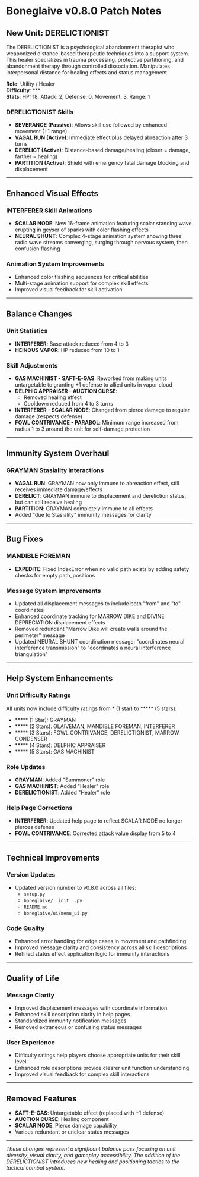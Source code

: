 # Boneglaive v0.8.0 Patch Notes

## New Unit: DERELICTIONIST

The DERELICTIONIST is a psychological abandonment therapist who weaponized distance-based therapeutic techniques into a support system. This healer specializes in trauma processing, protective partitioning, and abandonment therapy through controlled dissociation. Manipulates interpersonal distance for healing effects and status management.

**Role**: Utility / Healer  
**Difficulty**: ***  
**Stats**: HP: 18, Attack: 2, Defense: 0, Movement: 3, Range: 1

### DERELICTIONIST Skills
- **SEVERANCE (Passive)**: Allows skill use followed by enhanced movement (+1 range)
- **VAGAL RUN (Active)**: Immediate effect plus delayed abreaction after 3 turns
- **DERELICT (Active)**: Distance-based damage/healing (closer = damage, farther = healing)
- **PARTITION (Active)**: Shield with emergency fatal damage blocking and displacement

---

## Enhanced Visual Effects

### INTERFERER Skill Animations
- **SCALAR NODE**: New 16-frame animation featuring scalar standing wave erupting in geyser of sparks with color flashing effects
- **NEURAL SHUNT**: Complex 4-stage animation system showing three radio wave streams converging, surging through nervous system, then confusion flashing

### Animation System Improvements
- Enhanced color flashing sequences for critical abilities
- Multi-stage animation support for complex skill effects
- Improved visual feedback for skill activation

---

## Balance Changes

### Unit Statistics
- **INTERFERER**: Base attack reduced from 4 to 3
- **HEINOUS VAPOR**: HP reduced from 10 to 1

### Skill Adjustments
- **GAS MACHINIST - SAFT-E-GAS**: Reworked from making units untargetable to granting +1 defense to allied units in vapor cloud
- **DELPHIC APPRAISER - AUCTION CURSE**: 
  - Removed healing effect
  - Cooldown reduced from 4 to 3 turns
- **INTERFERER - SCALAR NODE**: Changed from pierce damage to regular damage (respects defense)
- **FOWL CONTRIVANCE - PARABOL**: Minimum range increased from radius 1 to 3 around the unit for self-damage protection

---

## Immunity System Overhaul

### GRAYMAN Stasiality Interactions
- **VAGAL RUN**: GRAYMAN now only immune to abreaction effect, still receives immediate damage/effects
- **DERELICT**: GRAYMAN immune to displacement and dereliction status, but can still receive healing
- **PARTITION**: GRAYMAN completely immune to all effects
- Added "due to Stasiality" immunity messages for clarity

---

## Bug Fixes

### MANDIBLE FOREMAN
- **EXPEDITE**: Fixed IndexError when no valid path exists by adding safety checks for empty path_positions

### Message System Improvements
- Updated all displacement messages to include both "from" and "to" coordinates
- Enhanced coordinate tracking for MARROW DIKE and DIVINE DEPRECIATION displacement effects
- Removed redundant "Marrow Dike will create walls around the perimeter" message
- Updated NEURAL SHUNT coordination message: "coordinates neural interference transmission" to "coordinates a neural interference triangulation"

---

## Help System Enhancements

### Unit Difficulty Ratings
All units now include difficulty ratings from * (1 star) to ***** (5 stars):

- ***** (1 Star): GRAYMAN
- ***** (2 Stars): GLAIVEMAN, MANDIBLE FOREMAN, INTERFERER
- ***** (3 Stars): FOWL CONTRIVANCE, DERELICTIONIST, MARROW CONDENSER
- ***** (4 Stars): DELPHIC APPRAISER
- ***** (5 Stars): GAS MACHINIST

### Role Updates
- **GRAYMAN**: Added "Summoner" role
- **GAS MACHINIST**: Added "Healer" role
- **DERELICTIONIST**: Added "Healer" role

### Help Page Corrections
- **INTERFERER**: Updated help page to reflect SCALAR NODE no longer pierces defense
- **FOWL CONTRIVANCE**: Corrected attack value display from 5 to 4

---

## Technical Improvements

### Version Updates
- Updated version number to v0.8.0 across all files:
  - `setup.py`
  - `boneglaive/__init__.py`
  - `README.md`
  - `boneglaive/ui/menu_ui.py`

### Code Quality
- Enhanced error handling for edge cases in movement and pathfinding
- Improved message clarity and consistency across all skill descriptions
- Refined status effect application logic for immunity interactions

---

## Quality of Life

### Message Clarity
- Improved displacement messages with coordinate information
- Enhanced skill description clarity in help pages
- Standardized immunity notification messages
- Removed extraneous or confusing status messages

### User Experience
- Difficulty ratings help players choose appropriate units for their skill level
- Enhanced role descriptions provide clearer unit function understanding
- Improved visual feedback for complex skill interactions

---

## Removed Features

- **SAFT-E-GAS**: Untargetable effect (replaced with +1 defense)
- **AUCTION CURSE**: Healing component
- **SCALAR NODE**: Pierce damage capability
- Various redundant or unclear status messages

---

*These changes represent a significant balance pass focusing on unit diversity, visual clarity, and gameplay accessibility. The addition of the DERELICTIONIST introduces new healing and positioning tactics to the tactical combat system.*